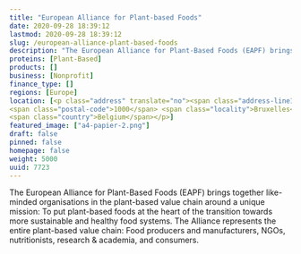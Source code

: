 ```yaml
---
title: "European Alliance for Plant-based Foods"
date: 2020-09-28 18:39:12
lastmod: 2020-09-28 18:39:12
slug: /european-alliance-plant-based-foods
description: "The European Alliance for Plant-Based Foods (EAPF) brings together like-minded organisations in the plant-based value chain around a unique mission: To put plant-based foods at the heart of the transition towards more sustainable and healthy food systems. The Alliance represents the entire plant-based value chain: Food producers and manufacturers, NGOs, nutritionists, research & academia, and consumers."
proteins: [Plant-Based]
products: []
business: [Nonprofit]
finance_type: []
regions: [Europe]
location: [<p class="address" translate="no"><span class="address-line1">Rue Belliard</span><br>
<span class="postal-code">1000</span> <span class="locality">Bruxelles</span><br>
<span class="country">Belgium</span></p>]
featured_image: ["a4-papier-2.png"]
draft: false
pinned: false
homepage: false
weight: 5000
uuid: 7723
---
```

<p>The European Alliance for Plant-Based Foods (EAPF) brings together like-minded organisations in the plant-based value chain around a unique mission: To put plant-based foods at the heart of the transition towards more sustainable and healthy food systems. The Alliance represents the entire plant-based value chain: Food producers and manufacturers, NGOs, nutritionists, research & academia, and consumers.</p>
